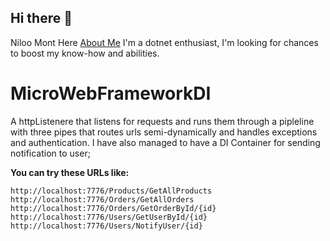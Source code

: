 ## Hi there 👋
Niloo Mont Here [About Me](https://www.linkedin.com/in/niloufar-mont/)
I'm a dotnet enthusiast, I'm looking for chances to boost my know-how and abilities.

# MicroWebFrameworkDI
A httpListenere that listens for requests and runs them through a pipleline with three pipes that routes urls semi-dynamically and handles exceptions and authentication.
I have also managed to have a DI Container for sending notification to user;

**You can try these URLs like:**
```
http://localhost:7776/Products/GetAllProducts
http://localhost:7776/Orders/GetAllOrders
http://localhost:7776/Orders/GetOrderById/{id}
http://localhost:7776/Users/GetUserById/{id}
http://localhost:7776/Users/NotifyUser/{id}
```